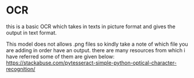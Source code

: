 # OCR
  this is a basic OCR which takes in texts in picture format and gives the output in text format. 
  
  This model does not allows .png files so kindly take a note of which file you are adding in order have an output.
there are many resources from which i have referred some of them are given below:
https://stackabuse.com/pytesseract-simple-python-optical-character-recognition/
